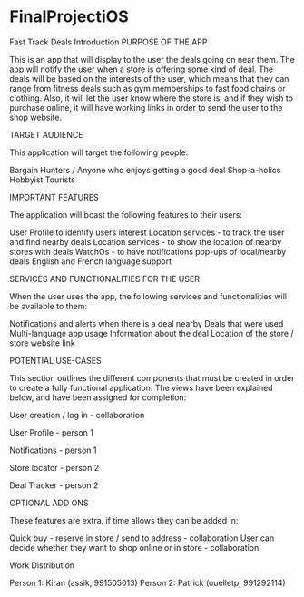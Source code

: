 # FinalProjectiOS
Fast Track Deals
Introduction
PURPOSE OF THE APP

This is an app that will display to the user the deals going on near them. The app will notify the user when a store is offering some kind of deal. The deals will be based on the interests of the user, which means that they can range from fitness deals such as gym memberships to fast food chains or clothing. Also, it will let the user know where the store is, and if they wish to purchase online, it will have working links in order to send the user to the shop website. 

TARGET AUDIENCE

This application will target the following people:

Bargain Hunters / Anyone who enjoys getting a good deal
Shop-a-holics
Hobbyist
Tourists

IMPORTANT FEATURES

The application will boast the following features to their users:

User Profile to identify users interest
Location services - to track the user and find nearby deals
Location services - to show the location of nearby stores with deals
WatchOs - to have notifications pop-ups of local/nearby deals
English and French language support

SERVICES AND FUNCTIONALITIES FOR THE USER

When the user uses the app, the following services and functionalities will be available to them:

Notifications and alerts when there is a deal nearby
Deals that were used
Multi-language app usage
Information about the deal
Location of the store / store website link


POTENTIAL USE-CASES

This section outlines the different components that must be created in order to create a fully functional application. The views have been explained below, and have been assigned for completion:

User creation / log in - collaboration

User Profile - person 1

Notifications - person 1

Store locator - person 2

Deal Tracker - person 2

OPTIONAL ADD ONS

These features are extra, if time allows they can be added in: 

Quick buy - reserve in store / send to address - collaboration
User can decide whether they want to shop online or in store - collaboration

Work Distribution

Person 1: Kiran (assik, 991505013)
Person 2: Patrick (ouelletp, 991292114)

